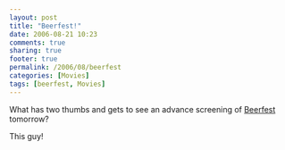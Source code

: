 ```yaml
---
layout: post
title: "Beerfest!"
date: 2006-08-21 10:23
comments: true
sharing: true
footer: true
permalink: /2006/08/beerfest
categories: [Movies]
tags: [beerfest, Movies]
---
```

What has two thumbs and gets to see an advance screening of <a href="http://www.imdb.com/title/tt0486551/">Beerfest</a> tomorrow?

This guy!
